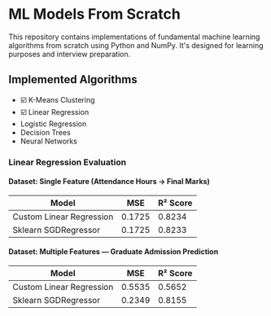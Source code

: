# ML Models From Scratch

This repository contains implementations of fundamental machine learning algorithms from scratch using Python and NumPy. It's designed for learning purposes and interview preparation.

## Implemented Algorithms

- ☑️ K-Means Clustering
- ☑️ Linear Regression
- Logistic Regression
- Decision Trees 
- Neural Networks 

### Linear Regression Evaluation

#### Dataset: Single Feature (Attendance Hours → Final Marks)
| Model                    | MSE      | R² Score |
|--------------------------|----------|----------|
| Custom Linear Regression | 0.1725   | 0.8234   |
| Sklearn SGDRegressor     | 0.1725   | 0.8233   |

#### Dataset: Multiple Features — Graduate Admission Prediction
| Model                    | MSE      | R² Score |
|--------------------------|----------|----------|
| Custom Linear Regression | 0.5535   | 0.5652   |
| Sklearn SGDRegressor     | 0.2349   | 0.8155   |
